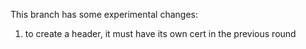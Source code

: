 This branch has some experimental changes:

1. to create a header, it must have its own cert in the previous round